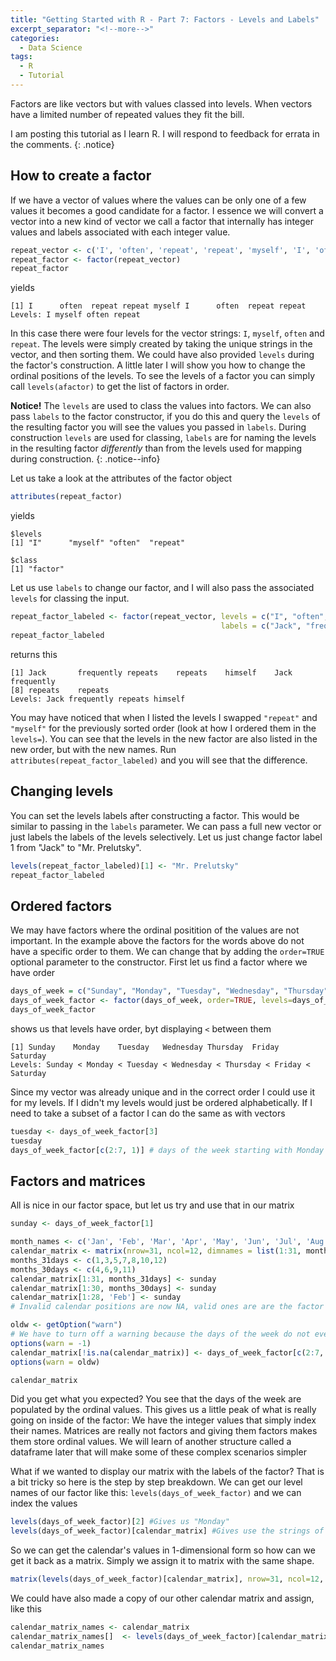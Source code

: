 ```yaml
---
title: "Getting Started with R - Part 7: Factors - Levels and Labels"
excerpt_separator: "<!--more-->"
categories:
  - Data Science
tags:
  - R
  - Tutorial
---
```

Factors are like vectors but with values classed into levels. When vectors have a limited number of repeated values they fit the bill.
<!--more-->


I am posting this tutorial as I learn R. I will respond to feedback for errata in the comments.
{: .notice}


## How to create a factor

If we have a vector of values where the values can be only one of a few values it becomes a good candidate for a factor. I essence we will convert a vector into a new kind of vector we call a factor that internally has integer values and labels associated with each integer value. 

```R
repeat_vector <- c('I', 'often', 'repeat', 'repeat', 'myself', 'I', 'often', 'repeat', 'repeat') # Jack Prelutsky
repeat_factor <- factor(repeat_vector)
repeat_factor
```
yields
```
[1] I      often  repeat repeat myself I      often  repeat repeat
Levels: I myself often repeat
```
In this case there were four levels for the vector strings: `I`, `myself`, `often` and `repeat`. The levels were simply created by taking the unique strings in the vector, and then sorting them. We could have also provided `levels` during the factor's construction. A little later I will show you how to change the ordinal positions of the levels. To see the levels of a factor you can simply call `levels(afactor)` to get the list of factors in order.

**Notice!** The `levels` are used to class the values into factors. We can also pass `labels` to the factor constructor, if you do this and query the `levels` of the resulting factor you will see the values you passed in `labels`. During construction `levels` are used for classing, `labels` are for naming the levels in the resulting factor *differently* than from the levels used for mapping during construction. 
{: .notice--info}

Let us take a look at the attributes of the factor object

```R
attributes(repeat_factor)
```
yields

```
$levels
[1] "I"      "myself" "often"  "repeat"

$class
[1] "factor"
```
Let us use `labels` to change our factor, and I will also pass the associated `levels` for classing the input.

```R
repeat_factor_labeled <- factor(repeat_vector, levels = c("I", "often", "repeat", "myself"), 
                                               labels = c("Jack", "frequently", "repeats", "himself" ) )
repeat_factor_labeled
```
returns this
```
[1] Jack       frequently repeats    repeats    himself    Jack       frequently
[8] repeats    repeats   
Levels: Jack frequently repeats himself
```

You may have noticed that when I listed the levels I swapped `"repeat"` and `"myself"` for the previously sorted order (look at how I ordered them in the `levels=`). You can see that the levels in the new factor are also listed in the new order, but with the new names. Run `attributes(repeat_factor_labeled)` and you will see that the difference.

## Changing levels

You can set the levels labels after constructing a factor. This would be similar to passing in the `labels` parameter. We can pass a full new vector or just labels the labels of the levels selectively. Let us just change factor label 1 from "Jack" to "Mr. Prelutsky".

```R
levels(repeat_factor_labeled)[1] <- "Mr. Prelutsky"
repeat_factor_labeled
```

## Ordered factors

We may have factors where the ordinal positition of the values are not important. In the example above the factors for the words above do not have a specific order to them. We can change that by adding the `order=TRUE` optional parameter to the constructor. First let us find a factor where we have order

```R
days_of_week = c("Sunday", "Monday", "Tuesday", "Wednesday", "Thursday", "Friday", "Saturday")
days_of_week_factor <- factor(days_of_week, order=TRUE, levels=days_of_week)
days_of_week_factor
```
shows us that levels have order, byt displaying  `<`  between them
```
[1] Sunday    Monday    Tuesday   Wednesday Thursday  Friday    Saturday 
Levels: Sunday < Monday < Tuesday < Wednesday < Thursday < Friday < Saturday
```
Since my vector was already unique and in the correct order I could use it for my levels. If I didn't my levels would just be ordered alphabetically. If I need to take a subset of a factor I can do the same as with vectors

```R
tuesday <- days_of_week_factor[3] 
tuesday
days_of_week_factor[c(2:7, 1)] # days of the week starting with Monday instead of Sunday
```

## Factors and matrices

All is nice in our factor space, but let us try and use that in our matrix

```R
sunday <- days_of_week_factor[1]

month_names <- c('Jan', 'Feb', 'Mar', 'Apr', 'May', 'Jun', 'Jul', 'Aug', 'Sep', 'Oct', 'Nov', 'Dec')
calendar_matrix <- matrix(nrow=31, ncol=12, dimnames = list(1:31, month_names))
months_31days <- c(1,3,5,7,8,10,12)
months_30days <- c(4,6,9,11)
calendar_matrix[1:31, months_31days] <- sunday
calendar_matrix[1:30, months_30days] <- sunday
calendar_matrix[1:28, 'Feb'] <- sunday
# Invalid calendar positions are now NA, valid ones are are the factor value of Sunday

oldw <- getOption("warn")
# We have to turn off a warning because the days of the week do not even divide - there is a remainder of 1
options(warn = -1) 
calendar_matrix[!is.na(calendar_matrix)] <- days_of_week_factor[c(2:7, 1)] # assuming Jan 1 fell on a Monday
options(warn = oldw)

calendar_matrix
```

Did you get what you expected? You see that the days of the week are populated by the ordinal values. This gives us a little peak of what is really going on inside of the factor: We have the integer values that simply index their names. Matrices are really not factors and giving them factors makes them store ordinal values. We will learn of another structure called a dataframe later that will make some of these complex scenarios simpler

What if we wanted to display our matrix with the labels of the factor? That is a bit tricky so here is the step by step breakdown. We can get our level names of our factor like this: `levels(days_of_week_factor)` and we can index the values

```R
levels(days_of_week_factor)[2] #Gives us "Monday"
levels(days_of_week_factor)[calendar_matrix] #Gives use the strings of the calendar_matrix, but as a vector
```

So we can get the calendar's values in 1-dimensional form so how can we get it back as a matrix. Simply we assign it to matrix with the same shape.

```R
matrix(levels(days_of_week_factor)[calendar_matrix], nrow=31, ncol=12, dimnames = list(1:31, month_names))
```
We could have also made a copy of our other calendar matrix and assign, like this

```R
calendar_matrix_names <- calendar_matrix
calendar_matrix_names[]  <- levels(days_of_week_factor)[calendar_matrix]
calendar_matrix_names
```